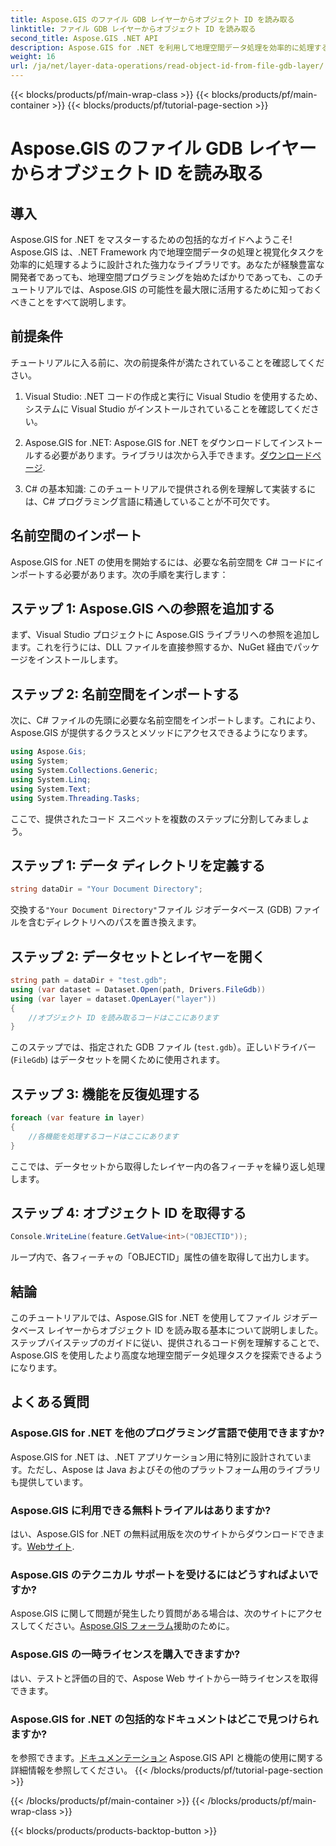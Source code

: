 ```yaml
---
title: Aspose.GIS のファイル GDB レイヤーからオブジェクト ID を読み取る
linktitle: ファイル GDB レイヤーからオブジェクト ID を読み取る
second_title: Aspose.GIS .NET API
description: Aspose.GIS for .NET を利用して地理空間データ処理を効率的に処理する方法を学びます。包括的なチュートリアルと専門家のガイダンスが利用可能です。
weight: 16
url: /ja/net/layer-data-operations/read-object-id-from-file-gdb-layer/
---
```


{{< blocks/products/pf/main-wrap-class >}}
{{< blocks/products/pf/main-container >}}
{{< blocks/products/pf/tutorial-page-section >}}

# Aspose.GIS のファイル GDB レイヤーからオブジェクト ID を読み取る

## 導入
Aspose.GIS for .NET をマスターするための包括的なガイドへようこそ! Aspose.GIS は、.NET Framework 内で地理空間データの処理と視覚化タスクを効率的に処理するように設計された強力なライブラリです。あなたが経験豊富な開発者であっても、地理空間プログラミングを始めたばかりであっても、このチュートリアルでは、Aspose.GIS の可能性を最大限に活用するために知っておくべきことをすべて説明します。
## 前提条件
チュートリアルに入る前に、次の前提条件が満たされていることを確認してください。
1. Visual Studio: .NET コードの作成と実行に Visual Studio を使用するため、システムに Visual Studio がインストールされていることを確認してください。
   
2.  Aspose.GIS for .NET: Aspose.GIS for .NET をダウンロードしてインストールする必要があります。ライブラリは次から入手できます。[ダウンロードページ](https://releases.aspose.com/gis/net/).
3. C# の基本知識: このチュートリアルで提供される例を理解して実装するには、C# プログラミング言語に精通していることが不可欠です。

## 名前空間のインポート
Aspose.GIS for .NET の使用を開始するには、必要な名前空間を C# コードにインポートする必要があります。次の手順を実行します：
## ステップ 1: Aspose.GIS への参照を追加する
まず、Visual Studio プロジェクトに Aspose.GIS ライブラリへの参照を追加します。これを行うには、DLL ファイルを直接参照するか、NuGet 経由でパッケージをインストールします。
## ステップ 2: 名前空間をインポートする
次に、C# ファイルの先頭に必要な名前空間をインポートします。これにより、Aspose.GIS が提供するクラスとメソッドにアクセスできるようになります。
```csharp
using Aspose.Gis;
using System;
using System.Collections.Generic;
using System.Linq;
using System.Text;
using System.Threading.Tasks;
```

ここで、提供されたコード スニペットを複数のステップに分割してみましょう。
## ステップ 1: データ ディレクトリを定義する
```csharp
string dataDir = "Your Document Directory";
```
交換する`"Your Document Directory"`ファイル ジオデータベース (GDB) ファイルを含むディレクトリへのパスを置き換えます。
## ステップ 2: データセットとレイヤーを開く
```csharp
string path = dataDir + "test.gdb";
using (var dataset = Dataset.Open(path, Drivers.FileGdb))
using (var layer = dataset.OpenLayer("layer"))
{
    //オブジェクト ID を読み取るコードはここにあります
}
```
このステップでは、指定された GDB ファイル (`test.gdb`）。正しいドライバー (`FileGdb`) はデータセットを開くために使用されます。
## ステップ 3: 機能を反復処理する
```csharp
foreach (var feature in layer)
{
    //各機能を処理するコードはここにあります
}
```
ここでは、データセットから取得したレイヤー内の各フィーチャを繰り返し処理します。
## ステップ 4: オブジェクト ID を取得する
```csharp
Console.WriteLine(feature.GetValue<int>("OBJECTID"));
```
ループ内で、各フィーチャの「OBJECTID」属性の値を取得して出力します。

## 結論
このチュートリアルでは、Aspose.GIS for .NET を使用してファイル ジオデータベース レイヤーからオブジェクト ID を読み取る基本について説明しました。ステップバイステップのガイドに従い、提供されるコード例を理解することで、Aspose.GIS を使用したより高度な地理空間データ処理タスクを探索できるようになります。
## よくある質問
### Aspose.GIS for .NET を他のプログラミング言語で使用できますか?
Aspose.GIS for .NET は、.NET アプリケーション用に特別に設計されています。ただし、Aspose は Java およびその他のプラットフォーム用のライブラリも提供しています。
### Aspose.GIS に利用できる無料トライアルはありますか?
はい、Aspose.GIS for .NET の無料試用版を次のサイトからダウンロードできます。[Webサイト](https://releases.aspose.com/gis/net/).
### Aspose.GIS のテクニカル サポートを受けるにはどうすればよいですか?
Aspose.GIS に関して問題が発生したり質問がある場合は、次のサイトにアクセスしてください。[Aspose.GIS フォーラム](https://forum.aspose.com/c/gis/33)援助のために。
### Aspose.GIS の一時ライセンスを購入できますか?
はい、テストと評価の目的で、Aspose Web サイトから一時ライセンスを取得できます。
### Aspose.GIS for .NET の包括的なドキュメントはどこで見つけられますか?
を参照できます。[ドキュメンテーション](https://reference.aspose.com/gis/net/) Aspose.GIS API と機能の使用に関する詳細情報を参照してください。
{{< /blocks/products/pf/tutorial-page-section >}}

{{< /blocks/products/pf/main-container >}}
{{< /blocks/products/pf/main-wrap-class >}}

{{< blocks/products/products-backtop-button >}}
